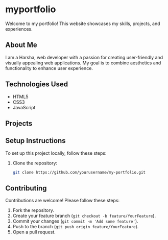 # myportfolio

Welcome to my portfolio! This website showcases my skills, projects, and experiences. 

## About Me
I am a Harsha, web developer with a passion for creating user-friendly and visually appealing web applications. My goal is to combine aesthetics and functionality to enhance user experience.

## Technologies Used
- HTML5
- CSS3
- JavaScript


## Projects



## Setup Instructions
To set up this project locally, follow these steps:
1. Clone the repository:
   ```bash
   git clone https://github.com/yourusername/my-portfolio.git


## Contributing
Contributions are welcome! Please follow these steps:
1. Fork the repository.
2. Create your feature branch (`git checkout -b feature/YourFeature`).
3. Commit your changes (`git commit -m 'Add some feature'`).
4. Push to the branch (`git push origin feature/YourFeature`).
5. Open a pull request.
